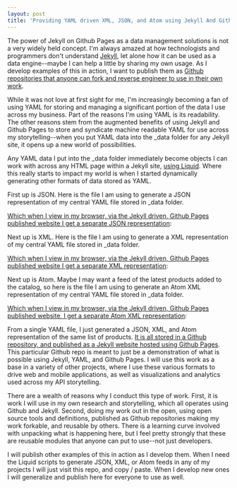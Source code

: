 ```yaml
---
layout: post
title: 'Providing YAML driven XML, JSON, and Atom using Jekyll And Github'
---
```

<p>The power of Jekyll on Github Pages as a data management solutions is not a very widely held concept. I'm always amazed at how technologists and programmers don't understand <a href="http://jekyllrb.com/">Jekyll</a>, let alone how it can be used as a data engine--maybe I can help a little by sharing my own usage. As I develop examples of this in action, I want to publish them as <a href="http://xml.son.yaml.jekyll.apievangelist.com/">Github repositories that anyone can fork and reverse engineer to use in their own work</a>.</p>
<p>While it was not love at first sight for me, I'm increasingly becoming a fan of using YAML for storing and managing a significant portion of the data I use across my business. Part of the reasons I'm using YAML is its readability. The other reasons stem from the augmented benefits of using Jekyll and Github Pages to store and syndicate machine readable YAML for use across my storytelling--when you put YAML data into the _data folder for any Jekyll site, it opens up a new world of possibilities.</p>
<script src="https://gist.github.com/kinlane/325b2f3ca761b5deaf52666f78117b5d.js"></script>
<p>Any YAML data I put into the _data folder immediately become objects I can work with across any HTML page within a Jekyll site, <a href="https://shopify.github.io/liquid/">using Liquid</a>. Where this really starts to impact my world is when I started dynamically generating other formats of data stored as YAML.</p>
<p>First up is JSON. Here is the file I am using to generate a JSON representation of my central YAML file stored in _data folder.</p>
<script src="https://gist.github.com/kinlane/470db918abe87ac309c373c998e7a1c1.js"></script>
<p><a href="http://xml.son.yaml.jekyll.apievangelist.com/data/products.json">Which when I view in my browser, via the Jekyll driven, Github Pages published website&nbsp;I get a separate JSON representation</a>:</p>
<script src="https://gist.github.com/kinlane/01a280996ba007a6806852ae312ef26b.js"></script>
<p>Next up is XML. Here is the file I am using to generate a XML representation of my central YAML file stored in _data folder.</p>
<script src="https://gist.github.com/kinlane/37f5a98f29869dce1f243ea5a9a4ba7d.js"></script>
<p><a href="http://xml.son.yaml.jekyll.apievangelist.com/data/products.xml">Which when I view in my browser, via the Jekyll driven, Github Pages published website&nbsp;I get a separate XML representation</a>:</p>
<script src="https://gist.github.com/kinlane/4abec529e89e4b87a558a6e15986d8a3.js"></script>
<p>Next up is Atom. Maybe I may want a feed of the latest products added to the catalog, so here is the file I am using to generate an Atom XML representation of my central YAML file stored in _data folder.</p>
<script src="https://gist.github.com/kinlane/48fbdd576049d25257b2efafba7e0738.js"></script>
<p><a href="http://xml.son.yaml.jekyll.apievangelist.com/data/atom.xml">Which when I view in my browser, via the Jekyll driven, Github Pages published website, I get a separate Atom XML representation</a>:</p>
<script src="https://gist.github.com/kinlane/c4ecdeadf80622c2b54e040355745f2b.js"></script>
<p>From a single YAML file, I just generated a JSON, XML, and Atom representation of the same list of products. <a href="https://github.com/kinlane/xml-json-using-yaml-jekyll">It is all stored in a Github repository, and published as a Jekyll website hosted using Github Pages</a>. This particular Github repo is meant to just be a demonstration of what is possible using Jekyll, YAML, and Github Pages. I will use this work as a base in a variety of other projects, where I use these various formats to drive web and mobile applications, as well as visualizations and analytics used across my API storytelling.</p>
<p>There are a wealth of reasons why I conduct this type of work. First, it is work I will use in my own research and storytelling, which all operates using Github and Jekyll. Second, doing my work out in the open, using open source tools and definitions, published as Github repositories making my work forkable, and reusable by others. There is a learning curve involved with unpacking what is happening here, but I feel pretty strongly that these are reusable modules that anyone can put to use--not just developers.</p>
<p>I will publish other examples of this in action as I develop them. When I need the Liquid scripts to generate JSON, XML, or Atom feeds in any of my projects I will just visit this repo, and copy / paste. When I develop new ones I will generalize and publish here for everyone to use as well.</p>